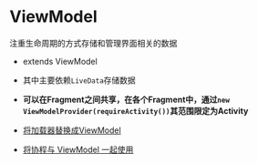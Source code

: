 # ViewModel

注重生命周期的方式存储和管理界面相关的数据

- extends ViewModel
- 其中主要依赖`LiveData`存储数据
- **可以在Fragment之间共享，在各个Fragment中，通过`new ViewModelProvider(requireActivity())`其范围限定为Activity**

- [将加载器替换成ViewModel](https://developer.android.google.cn/topic/libraries/architecture/viewmodel#loaders)
- [将协程与 ViewModel 一起使用](https://developer.android.google.cn/topic/libraries/architecture/viewmodel#coroutines)
